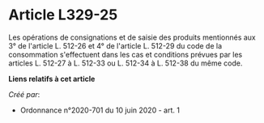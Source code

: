 # Article L329-25

Les opérations de consignations et de saisie des produits mentionnés aux 3° de l'article L. 512-26 et 4° de l'article L.
512-29 du code de la consommation s'effectuent dans les cas et conditions prévues par les articles L. 512-27 à L. 512-33 ou
L. 512-34 à L. 512-38 du même code.

**Liens relatifs à cet article**

_Créé par_:

  - Ordonnance n°2020-701 du 10 juin 2020 - art. 1
